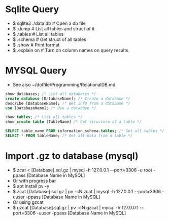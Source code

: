 Sqlite Query
=====
* $ sqlite3 ./data.db # Open a db file
* $ .dump             # List all tables and struct of it
* $ .tables           # List all tables
* $ .schema           # Get struct of all tables
* $ .show                    # Print format
* $ .explain on              # Turn on column names on query results

MYSQL Query
=====
* See also ~/dotfile/Programming/RelationalDB.md
```sql
show databases; /* List all databases */
create database [DatabaseName]; /* Create a database */
describe [DatabaseName]; /* Get info from a database */
use [DatabaseName]; /* Use a database */

show tables; /* List all tables */
show create table [TableName] /* Get structure of a table */

SELECT table_name FROM information_schema.tables; /* Get all tables */
SELECT * FROM tableName; /* Get all data from a table */
```

Import .gz to database (mysql)
=====
* $ zcat < [Database].sql.gz | mysql -h 127.0.0.1 --port=3306 -u root -ppass [Database Name in MySQL]
* Or with progress bar
* $ apt install pv -y
* $ zcat [Database].sql.gz | pv -cN zcat | mysql -h 127.0.0.1 --port=3306 -uuser -ppass [Database Name in MySQL]
* Or using gzcat
* $ gzcat [Database].sql.gz | pv -cN gzcat | mysql -h 127.0.0.1 --port=3306 -uuser -ppass [Database Name in MySQL]

